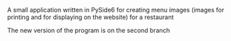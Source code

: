 A small application written in PySide6 for creating menu images (images for printing and for displaying on the website) for a restaurant

The new version of the program is on the second branch
